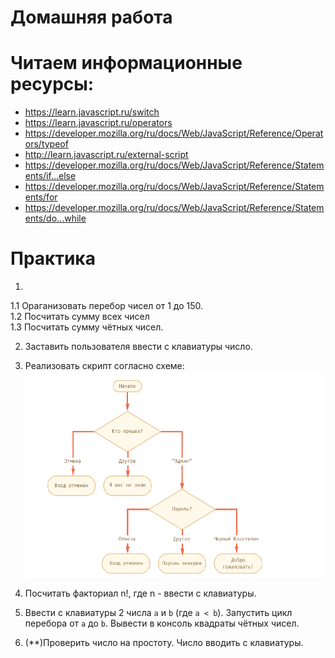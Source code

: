 ﻿# Домашняя работа

# Читаем информационные ресурсы:
 * https://learn.javascript.ru/switch
 * https://learn.javascript.ru/operators
 * https://developer.mozilla.org/ru/docs/Web/JavaScript/Reference/Operators/typeof
 * http://learn.javascript.ru/external-script
 * https://developer.mozilla.org/ru/docs/Web/JavaScript/Reference/Statements/if...else
 * https://developer.mozilla.org/ru/docs/Web/JavaScript/Reference/Statements/for
 * https://developer.mozilla.org/ru/docs/Web/JavaScript/Reference/Statements/do...while

# Практика


 1. 
   1.1 Ораганизовать перебор чисел от 1 до 150.<br/>
   1.2 Посчитать сумму всех чисел <br/>
   1.3 Посчитать сумму чётных чисел.
 
2. Заставить пользователя ввести с клавиатуры число.

3.  Реализовать скрипт согласно схеме:
   <br /> ![Блок-схема](schema.png)

4. Посчитать факториал n!, где n - ввести с клавиатуры.

5. Ввести с клавиатуры 2 числа `a` и `b` (где `a < b`). Запустить цикл перебора от `a` до `b`. Вывести в консоль квадраты чётных чисел.

6. (**)Проверить число на простоту. Число вводить с клавиатуры.
